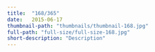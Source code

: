 ```yaml
---
title:  "168/365"
date:   2015-06-17
thumbnail-path: "thumbnails/thumbnail-168.jpg"
full-path: "full-size/full-size-168.jpg"
short-description: "Description"
---
```

